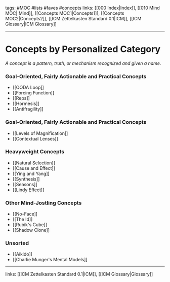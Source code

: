 tags: #MOC #lists #faves #concepts
links: [[000 Index|Index]], [[010 Mind MOC| Mind]], [[Concepts MOC1|Concepts1]], [[Concepts MOC2|Concepts2]], [[ICM Zettelkasten Standard 0.1|ICM]], [[ICM Glossary|ICM Glossary]]

---
# Concepts by Personalized Category
*A concept is a pattern, truth, or mechanism recognized and given a name.*

### Goal-Oriented, Fairly Actionable and Practical Concepts
- [[OODA Loop]]
- [[Forcing Function]] 
- [[Reps]] 
- [[Hormesis]]
- [[Antifragility]]

### Goal-Oriented, Fairly Actionable and Practical Concepts
- [[Levels of Magnification]]  
- [[Contextual Lenses]]

### Heavyweight Concepts
- [[Natural Selection]]
- [[Cause and Effect]]
- [[Ying and Yang]]
- [[Synthesis]]
- [[Seasons]]
- [[Lindy Effect]] 

### Other Mind-Jostling Concepts
- [[No-Face]]
- [[The Id]]
- [[Rubik's Cube]]
- [[Shadow Clone]]

### Unsorted
- [[Aikido]] 
- [[Charlie Munger's Mental Models]]

---
links: [[ICM Zettelkasten Standard 0.1|ICM]], [[ICM Glossary|Glossary]]